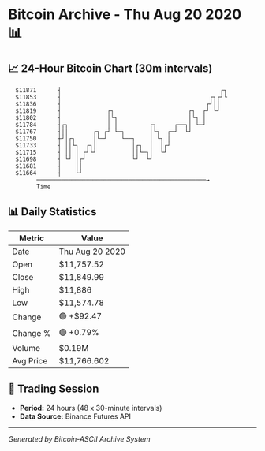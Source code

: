 # Bitcoin Archive - Thu Aug 20 2020 📊

## 📈 24-Hour Bitcoin Chart (30m intervals)

```
  $11871      ┤                                             ┌┐ 
  $11853      ┤                                          ┌┐┌┘└ 
  $11836      ┤                                         ┌┘││   
  $11819      ┤             ┌┐                     ┌┐  ┌┘ └┘   
  $11802      ┤             │└┐                    │└┐ │       
  $11784      ┤┌┐           │ │         ┌┐     ┌──┐│ └─┘       
  $11767      ┤││       ┌┐ ┌┘ └─┐       │└┐  ┌─┘  └┘           
  $11750      ┼┘│┌┐     │└─┘    └──┐    │ └┐ │                 
  $11733      ┤ ││└┐  ┌┐│          │┌┐  │  │┌┘                 
  $11715      ┤ ││ │ ┌┘└┘          ││└─┐│  └┘                  
  $11698      ┤ └┘ │┌┘             └┘  └┘                      
  $11681      ┤    ││                                          
  $11664      ┤    └┘                                          
        ────────────────────────────────────────────────→
        Time
```

## 📊 Daily Statistics

| Metric | Value |
|--------|-------|
| Date | Thu Aug 20 2020 |
| Open | $11,757.52 |
| Close | $11,849.99 |
| High | $11,886 |
| Low | $11,574.78 |
| Change | 🟢 +$92.47 |
| Change % | 🟢 +0.79% |
| Volume | $0.19M |
| Avg Price | $11,766.602 |

## 📅 Trading Session

- **Period:** 24 hours (48 x 30-minute intervals)
- **Data Source:** Binance Futures API

---
*Generated by Bitcoin-ASCII Archive System*
